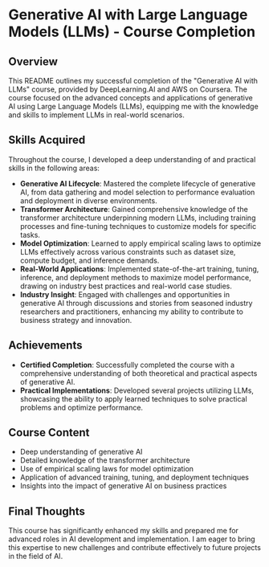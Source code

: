 # **Generative AI with Large Language Models (LLMs) - Course Completion**

## Overview
This README outlines my successful completion of the "Generative AI with LLMs" course, provided by DeepLearning.AI and AWS on Coursera. The course focused on the advanced concepts and applications of generative AI using Large Language Models (LLMs), equipping me with the knowledge and skills to implement LLMs in real-world scenarios.

## Skills Acquired
Throughout the course, I developed a deep understanding of and practical skills in the following areas:
* **Generative AI Lifecycle**: Mastered the complete lifecycle of generative AI, from data gathering and model selection to performance evaluation and deployment in diverse environments.
* **Transformer Architecture**: Gained comprehensive knowledge of the transformer architecture underpinning modern LLMs, including training processes and fine-tuning techniques to customize models for specific tasks.
* **Model Optimization**: Learned to apply empirical scaling laws to optimize LLMs effectively across various constraints such as dataset size, compute budget, and inference demands.
* **Real-World Applications**: Implemented state-of-the-art training, tuning, inference, and deployment methods to maximize model performance, drawing on industry best practices and real-world case studies.
* **Industry Insight**: Engaged with challenges and opportunities in generative AI through discussions and stories from seasoned industry researchers and practitioners, enhancing my ability to contribute to business strategy and innovation.

## Achievements
* **Certified Completion**: Successfully completed the course with a comprehensive understanding of both theoretical and practical aspects of generative AI.
* **Practical Implementations**: Developed several projects utilizing LLMs, showcasing the ability to apply learned techniques to solve practical problems and optimize performance.

## Course Content
* Deep understanding of generative AI
* Detailed knowledge of the transformer architecture
* Use of empirical scaling laws for model optimization
* Application of advanced training, tuning, and deployment techniques
* Insights into the impact of generative AI on business practices

## Final Thoughts
This course has significantly enhanced my skills and prepared me for advanced roles in AI development and implementation. I am eager to bring this expertise to new challenges and contribute effectively to future projects in the field of AI.
